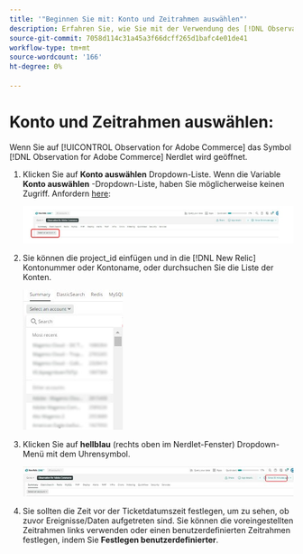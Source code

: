 ```yaml
---
title: '"Beginnen Sie mit: Konto und Zeitrahmen auswählen"'
description: Erfahren Sie, wie Sie mit der Verwendung des [!DNL Observation for Adobe Commerce] durch Auswahl des Kontos und Zeitrahmens.
source-git-commit: 7058d114c31a45a3f66dcff265d1bafc4e01de41
workflow-type: tm+mt
source-wordcount: '166'
ht-degree: 0%

---
```


# Konto und Zeitrahmen auswählen:

Wenn Sie auf [!UICONTROL Observation for Adobe Commerce] das Symbol [!DNL Observation for Adobe Commerce] Nerdlet wird geöffnet.

1. Klicken Sie auf **Konto auswählen** Dropdown-Liste. Wenn die Variable **Konto auswählen** -Dropdown-Liste, haben Sie möglicherweise keinen Zugriff. Anfordern [here](https://adobe.sharepoint.com/sites/MG/it/IT%20Services%20Wiki/Requesting%20access%20to%20Magento%20Commerce%20New%20Relic.aspx):

   ![Konto auswählen](../../assets/tools/observation-for-adobe-commerce/start-using-1.jpeg)

1. Sie können die project_id einfügen und in die [!DNL New Relic] Kontonummer oder Kontoname, oder durchsuchen Sie die Liste der Konten.

   ![Kontoliste durchsuchen](../../assets/tools/observation-for-adobe-commerce/start-using-2.jpg)

1. Klicken Sie auf **hellblau** (rechts oben im Nerdlet-Fenster) Dropdown-Menü mit dem Uhrensymbol.

   ![Klicken Sie auf das Dropdown-Menü](../../assets/tools/observation-for-adobe-commerce/start-using-3.jpg)

1. Sie sollten die Zeit vor der Ticketdatumszeit festlegen, um zu sehen, ob zuvor Ereignisse/Daten aufgetreten sind. Sie können die voreingestellten Zeitrahmen links verwenden oder einen benutzerdefinierten Zeitrahmen festlegen, indem Sie **Festlegen benutzerdefinierter**.
